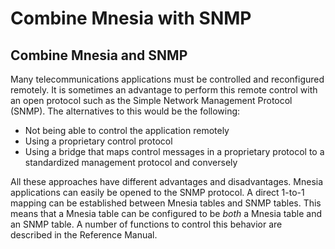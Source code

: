 <!--
%CopyrightBegin%

SPDX-License-Identifier: Apache-2.0

Copyright Ericsson AB 2023-2024. All Rights Reserved.

Licensed under the Apache License, Version 2.0 (the "License");
you may not use this file except in compliance with the License.
You may obtain a copy of the License at

    http://www.apache.org/licenses/LICENSE-2.0

Unless required by applicable law or agreed to in writing, software
distributed under the License is distributed on an "AS IS" BASIS,
WITHOUT WARRANTIES OR CONDITIONS OF ANY KIND, either express or implied.
See the License for the specific language governing permissions and
limitations under the License.

%CopyrightEnd%
-->
# Combine Mnesia with SNMP

## Combine Mnesia and SNMP

Many telecommunications applications must be controlled and reconfigured
remotely. It is sometimes an advantage to perform this remote control with an
open protocol such as the Simple Network Management Protocol (SNMP). The
alternatives to this would be the following:

- Not being able to control the application remotely
- Using a proprietary control protocol
- Using a bridge that maps control messages in a proprietary protocol to a
  standardized management protocol and conversely

All these approaches have different advantages and disadvantages. Mnesia
applications can easily be opened to the SNMP protocol. A direct 1-to-1 mapping
can be established between Mnesia tables and SNMP tables. This means that a
Mnesia table can be configured to be _both_ a Mnesia table and an SNMP table. A
number of functions to control this behavior are described in the Reference
Manual.
